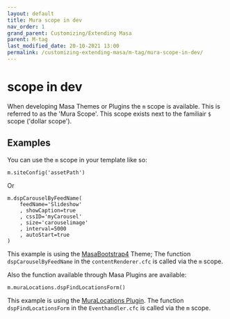 ```yaml
---
layout: default
title: Mura scope in dev
nav_order: 1
grand_parent: Customizing/Extending Masa
parent: M-tag
last_modified_date: 20-10-2021 13:00
permalink: /customizing-extending-masa/m-tag/mura-scope-in-dev/
---
```


#  scope in dev

When developing Masa Themes or Plugins the `m`  scope is available. This is referred to as the 'Mura Scope'.
This scope exists next to the familiair `$` scope ('dollar scope').

## Examples

You can use the `m` scope in your template like so:

```cfscript
m.siteConfig('assetPath')
```

Or

```cfscript
m.dspCarouselByFeedName(
	feedName='Slideshow'
	, showCaption=true
	, cssID='myCarousel'
	, size='carouselimage'
	, interval=5000
	, autoStart=true
)
```

This example is using the [MasaBootstrap4](https://github.com/MasaCMS/MasaBootstrap4) Theme; The function `dspCarouselByFeedName` in the `contentRenderer.cfc` is called via the `m` scope. 

Also the function available through Masa Plugins are available:

```cfscript
m.muraLocations.dspFindLocationsForm()
```

This example is using the [MuraLocations Plugin](https://github.com/stevewithington/MuraLocations). The function `dspFindLocationsForm` in the `Eventhandler.cfc` is called via the `m` scope.